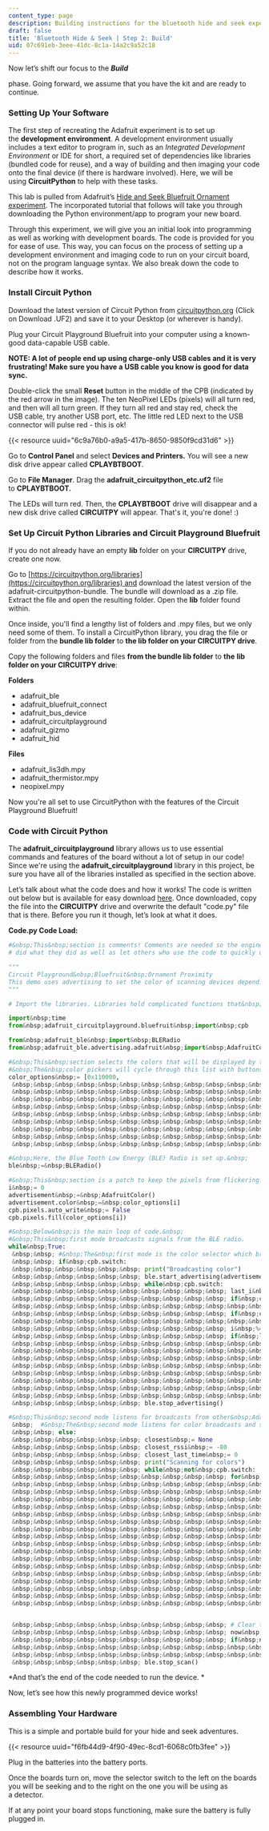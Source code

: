 ```yaml
---
content_type: page
description: Building instructions for the bluetooth hide and seek experiment.
draft: false
title: 'Bluetooth Hide & Seek | Step 2: Build'
uid: 07c691eb-3eee-41dc-8c1a-14a2c9a52c18
---
```

Now let’s shift our focus to the ***Build***

phase. Going forward, we assume that you have the kit and are ready to continue.  

### Setting Up Your Software 

The first step of recreating the Adafruit experiment is to set up the **development environment**. A development environment usually includes a text editor to program in, such as an *Integrated Development Environment* or IDE for short, a required set of dependencies like libraries (bundled code for reuse), and a way of building and then imaging your code onto the final device (if there is hardware involved). Here, we will be using **CircuitPython** to help with these tasks.

This lab is pulled from Adafruit’s [Hide and Seek Bluefruit Ornament experiment](https://learn.adafruit.com/hide-n-seek-bluefruit-ornament/circuitpython-on-circuit-playground-bluefruit). The incorporated tutorial that follows will take you through downloading the Python environment/app to program your new board.   

Through this experiment, we will give you an initial look into programming as well as working with development boards. The code is provided for you for ease of use. This way, you can focus on the process of setting up a development environment and imaging code to run on your circuit board, not on the program language syntax. We also break down the code to describe how it works. 

### Install Circuit Python

Download the latest version of Circuit Python from [circuitpython.org](https://circuitpython.org/board/circuitplayground_bluefruit/) (Click on Download .UF2) and save it to your Desktop (or wherever is handy). 

Plug your Circuit Playground Bluefruit into your computer using a known-good data-capable USB cable. 

**NOTE: A lot of people end up using charge-only USB cables and it is very frustrating! Make sure you have a USB cable you know is good for data sync.**  

Double-click the small **Reset** button in the middle of the CPB (indicated by the red arrow in the image). The ten NeoPixel LEDs (pixels) will all turn red, and then will all turn green. If they turn all red and stay red, check the USB cable, try another USB port, etc. The little red LED next to the USB connector will pulse red - this is ok! 

{{< resource uuid="6c9a76b0-a9a5-417b-8650-9850f9cd31d6" >}}

Go to **Control Panel** and select **Devices and Printers.** You will see a new disk drive appear called **CPLAYBTBOOT**. 

Go to **File Manager**. Drag the **adafruit\_circuitpython\_etc.uf2** file to **CPLAYBTBOOT.** 

The LEDs will turn red. Then, the **CPLAYBTBOOT** drive will disappear and a new disk drive called **CIRCUITPY** will appear. That's it, you're done! :)

### Set Up Circuit Python Libraries and Circuit Playground Bluefruit

If you do not already have an empty **lib** folder on your **CIRCUITPY** drive, create one now.

Go to [https://circuitpython.org/libraries](https://circuitpython.org/libraries) and download the latest version of the adafruit-circuitpython-bundle. The bundle will download as a .zip file. Extract the file and open the resulting folder. Open the **lib** folder found within. 

Once inside, you'll find a lengthy list of folders and .mpy files, but we only need some of them. To install a CircuitPython library, you drag the file or folder from the **bundle lib folder** to **the lib folder on your CIRCUITPY drive**. 

Copy the following folders and files **from the bundle lib folder** to **the** **lib folder on your CIRCUITPY drive**: 

**Folders**

- adafruit\_ble 
- adafruit\_bluefruit\_connect 
- adafruit\_bus\_device 
- adafruit\_circuitplayground 
- adafruit\_gizmo 
- adafruit\_hid 

**Files**

- adafruit\_lis3dh.mpy 
- adafruit\_thermistor.mpy 
- neopixel.mpy  

Now you're all set to use CircuitPython with the features of the Circuit Playground Bluefruit!

### Code with Circuit Python

The **adafruit\_circuitplayground** library allows us to use essential commands and features of the board without a lot of setup in our code! Since we're using the **adafruit\_circuitplayground** library in this project, be sure you have all of the libraries installed as specified in the section above.

Let’s talk about what the code does and how it works! The code is written out below but is available for easy download [here](https://courses.llx.edly.io/assets/courseware/v1/42f035f7517399e0802ef4141b26e569/asset-v1:llx+MITLLx81+Self-paced-2022+type@asset+block/code.py). Once downloaded, copy the file into the **CIRCUITPY** drive and overwrite the default "code.py" file that is there. Before you run it though, let’s look at what it does. 

**Code.py Code Load:** 

```python
#&nbsp;This&nbsp;section is comments! Comments are needed so the engineer can remember why they 
# did what they did as well as let others who use the code to quickly understand.&nbsp; 

""" 
Circuit Playground&nbsp;Bluefruit&nbsp;Ornament Proximity 
This demo uses advertising to set the color of scanning devices depending on the strongest broadcast signal received. Circuit Playgrounds&nbsp;can be switched&nbsp;between advertising and scanning using the slide switch. The buttons change the color when advertising. 
""" 

# Import the libraries. Libraries hold complicated functions that&nbsp;are abstracted&nbsp;to make # writing code easier. 

import&nbsp;time 
from&nbsp;adafruit_circuitplayground.bluefruit&nbsp;import&nbsp;cpb 

from&nbsp;adafruit_ble&nbsp;import&nbsp;BLERadio 
from&nbsp;adafruit_ble.advertising.adafruit&nbsp;import&nbsp;AdafruitColor 

#&nbsp;This&nbsp;section selects the colors that will be displayed by the LED. 
#&nbsp;The&nbsp;color pickers will cycle through this list with buttons A and B. 
color_options&nbsp;= [0x110000, 
 &nbsp;&nbsp;&nbsp;&nbsp;&nbsp;&nbsp;&nbsp;&nbsp;&nbsp;&nbsp;&nbsp;&nbsp;&nbsp;&nbsp;&nbsp; 0x111100, 
 &nbsp;&nbsp;&nbsp;&nbsp;&nbsp;&nbsp;&nbsp;&nbsp;&nbsp;&nbsp;&nbsp;&nbsp;&nbsp;&nbsp;&nbsp; 0x001100, 
 &nbsp;&nbsp;&nbsp;&nbsp;&nbsp;&nbsp;&nbsp;&nbsp;&nbsp;&nbsp;&nbsp;&nbsp;&nbsp;&nbsp;&nbsp; 0x001111, 
 &nbsp;&nbsp;&nbsp;&nbsp;&nbsp;&nbsp;&nbsp;&nbsp;&nbsp;&nbsp;&nbsp;&nbsp;&nbsp;&nbsp;&nbsp; 0x000011, 
 &nbsp;&nbsp;&nbsp;&nbsp;&nbsp;&nbsp;&nbsp;&nbsp;&nbsp;&nbsp;&nbsp;&nbsp;&nbsp;&nbsp;&nbsp; 0x110011, 
 &nbsp;&nbsp;&nbsp;&nbsp;&nbsp;&nbsp;&nbsp;&nbsp;&nbsp;&nbsp;&nbsp;&nbsp;&nbsp;&nbsp;&nbsp; 0x111111, 
 &nbsp;&nbsp;&nbsp;&nbsp;&nbsp;&nbsp;&nbsp;&nbsp;&nbsp;&nbsp;&nbsp;&nbsp;&nbsp;&nbsp;&nbsp; 0x221111, 
 &nbsp;&nbsp;&nbsp;&nbsp;&nbsp;&nbsp;&nbsp;&nbsp;&nbsp;&nbsp;&nbsp;&nbsp;&nbsp;&nbsp;&nbsp; 0x112211, 
 &nbsp;&nbsp;&nbsp;&nbsp;&nbsp;&nbsp;&nbsp;&nbsp;&nbsp;&nbsp;&nbsp;&nbsp;&nbsp;&nbsp;&nbsp; 0x111122] 

#&nbsp;Here, the Blue Tooth Low Energy (BLE) Radio is set up.&nbsp;
ble&nbsp;=&nbsp;BLERadio() 

#&nbsp;This&nbsp;section is a patch to keep the pixels from flickering. 
i&nbsp;= 0 
advertisement&nbsp;=&nbsp;AdafruitColor() 
advertisement.color&nbsp;=&nbsp;color_options[i] 
cpb.pixels.auto_write&nbsp;= False 
cpb.pixels.fill(color_options[i]) 

#&nbsp;Below&nbsp;is the main loop of code.&nbsp; 
#&nbsp;This&nbsp;first mode broadcasts signals from the BLE radio. 
while&nbsp;True: 
 &nbsp;&nbsp; #&nbsp;The&nbsp;first mode is the color selector which broadcasts its current color to other devices. 
 &nbsp;&nbsp; if&nbsp;cpb.switch: 
 &nbsp;&nbsp;&nbsp;&nbsp;&nbsp;&nbsp; print("Broadcasting color") 
 &nbsp;&nbsp;&nbsp;&nbsp;&nbsp;&nbsp; ble.start_advertising(advertisement) 
 &nbsp;&nbsp;&nbsp;&nbsp;&nbsp;&nbsp; while&nbsp;cpb.switch: 
 &nbsp;&nbsp;&nbsp;&nbsp;&nbsp;&nbsp;&nbsp;&nbsp;&nbsp;&nbsp; last_i&nbsp;=&nbsp;i 
 &nbsp;&nbsp;&nbsp;&nbsp;&nbsp;&nbsp;&nbsp;&nbsp;&nbsp;&nbsp; if&nbsp;cpb.button_a: 
 &nbsp;&nbsp;&nbsp;&nbsp;&nbsp;&nbsp;&nbsp;&nbsp;&nbsp;&nbsp;&nbsp;&nbsp;&nbsp;&nbsp; i&nbsp;+= 1 
 &nbsp;&nbsp;&nbsp;&nbsp;&nbsp;&nbsp;&nbsp;&nbsp;&nbsp;&nbsp; if&nbsp;cpb.button_b: 
 &nbsp;&nbsp;&nbsp;&nbsp;&nbsp;&nbsp;&nbsp;&nbsp;&nbsp;&nbsp;&nbsp;&nbsp;&nbsp;&nbsp; i&nbsp;-= 1 
 &nbsp;&nbsp;&nbsp;&nbsp;&nbsp;&nbsp;&nbsp;&nbsp;&nbsp;&nbsp; i&nbsp;%=&nbsp;len(color_options) 
 &nbsp;&nbsp;&nbsp;&nbsp;&nbsp;&nbsp;&nbsp;&nbsp;&nbsp;&nbsp; if&nbsp;last_i&nbsp;!= i: 
 &nbsp;&nbsp;&nbsp;&nbsp;&nbsp;&nbsp;&nbsp;&nbsp;&nbsp;&nbsp;&nbsp;&nbsp;&nbsp;&nbsp; color&nbsp;=&nbsp;color_options[i] 
 &nbsp;&nbsp;&nbsp;&nbsp;&nbsp;&nbsp;&nbsp;&nbsp;&nbsp;&nbsp;&nbsp;&nbsp;&nbsp;&nbsp; cpb.pixels.fill(color) 
 &nbsp;&nbsp;&nbsp;&nbsp;&nbsp;&nbsp;&nbsp;&nbsp;&nbsp;&nbsp;&nbsp;&nbsp;&nbsp;&nbsp; cpb.pixels.show() 
 &nbsp;&nbsp;&nbsp;&nbsp;&nbsp;&nbsp;&nbsp;&nbsp;&nbsp;&nbsp;&nbsp;&nbsp;&nbsp;&nbsp; print("New color {:06x}".format(color)) 
 &nbsp;&nbsp;&nbsp;&nbsp;&nbsp;&nbsp;&nbsp;&nbsp;&nbsp;&nbsp;&nbsp;&nbsp;&nbsp;&nbsp; advertisement.color&nbsp;= color 
 &nbsp;&nbsp;&nbsp;&nbsp;&nbsp;&nbsp;&nbsp;&nbsp;&nbsp;&nbsp;&nbsp;&nbsp;&nbsp;&nbsp; ble.stop_advertising() 
 &nbsp;&nbsp;&nbsp;&nbsp;&nbsp;&nbsp;&nbsp;&nbsp;&nbsp;&nbsp;&nbsp;&nbsp;&nbsp;&nbsp; ble.start_advertising(advertisement) 
 &nbsp;&nbsp;&nbsp;&nbsp;&nbsp;&nbsp;&nbsp;&nbsp;&nbsp;&nbsp;&nbsp;&nbsp;&nbsp;&nbsp; time.sleep(0.5) 
 &nbsp;&nbsp;&nbsp;&nbsp;&nbsp;&nbsp; ble.stop_advertising() 

#&nbsp;This&nbsp;second mode listens for broadcasts from other&nbsp;Adafruit&nbsp;BLE radios that are seeking. The LEDs will light up if your detector hears from another unit. 
 &nbsp;  #&nbsp;The&nbsp;second mode listens for color broadcasts and shows the color of the strongest signal. 
 &nbsp;&nbsp; else: 
 &nbsp;&nbsp;&nbsp;&nbsp;&nbsp;&nbsp; closest&nbsp;= None 
 &nbsp;&nbsp;&nbsp;&nbsp;&nbsp;&nbsp; closest_rssi&nbsp;= -80 
 &nbsp;&nbsp;&nbsp;&nbsp;&nbsp;&nbsp; closest_last_time&nbsp;= 0 
 &nbsp;&nbsp;&nbsp;&nbsp;&nbsp;&nbsp; print("Scanning for colors") 
 &nbsp;&nbsp;&nbsp;&nbsp;&nbsp;&nbsp; while&nbsp;not&nbsp;cpb.switch: 
 &nbsp;&nbsp;&nbsp;&nbsp;&nbsp;&nbsp;&nbsp;&nbsp;&nbsp;&nbsp; for&nbsp;entry in&nbsp;ble.start_scan(AdafruitColor,&nbsp;minimum_rssi=-100, timeout=1): 
 &nbsp;&nbsp;&nbsp;&nbsp;&nbsp;&nbsp;&nbsp;&nbsp;&nbsp;&nbsp;&nbsp;&nbsp;&nbsp;&nbsp; if&nbsp;cpb.switch: 
 &nbsp;&nbsp;&nbsp;&nbsp;&nbsp;&nbsp;&nbsp;&nbsp;&nbsp;&nbsp;&nbsp;&nbsp;&nbsp;&nbsp;&nbsp;&nbsp;&nbsp;&nbsp; break 
 &nbsp;&nbsp;&nbsp;&nbsp;&nbsp;&nbsp;&nbsp;&nbsp;&nbsp;&nbsp;&nbsp;&nbsp;&nbsp;&nbsp; now&nbsp;=&nbsp;time.monotonic() 
 &nbsp;&nbsp;&nbsp;&nbsp;&nbsp;&nbsp;&nbsp;&nbsp;&nbsp;&nbsp;&nbsp;&nbsp;&nbsp;&nbsp; new&nbsp;= False 
 &nbsp;&nbsp;&nbsp;&nbsp;&nbsp;&nbsp;&nbsp;&nbsp;&nbsp;&nbsp;&nbsp;&nbsp;&nbsp;&nbsp; if&nbsp;entry.address&nbsp;== closest: 
 &nbsp;&nbsp;&nbsp;&nbsp;&nbsp;&nbsp;&nbsp;&nbsp;&nbsp;&nbsp;&nbsp;&nbsp;&nbsp;&nbsp;&nbsp;&nbsp;&nbsp;&nbsp; pass 
 &nbsp;&nbsp;&nbsp;&nbsp;&nbsp;&nbsp;&nbsp;&nbsp;&nbsp;&nbsp;&nbsp;&nbsp;&nbsp;&nbsp; elif&nbsp;entry.rssi&nbsp;>&nbsp;closest_rssi&nbsp;or now -&nbsp;closest_last_time&nbsp;> 0.4: 
 &nbsp;&nbsp;&nbsp;&nbsp;&nbsp;&nbsp;&nbsp;&nbsp;&nbsp;&nbsp;&nbsp;&nbsp;&nbsp;&nbsp;&nbsp;&nbsp;&nbsp;&nbsp; closest&nbsp;=&nbsp;entry.address 
 &nbsp;&nbsp;&nbsp;&nbsp;&nbsp;&nbsp;&nbsp;&nbsp;&nbsp;&nbsp;&nbsp;&nbsp;&nbsp;&nbsp; else: 
 &nbsp;&nbsp;&nbsp;&nbsp;&nbsp;&nbsp;&nbsp;&nbsp;&nbsp;&nbsp;&nbsp;&nbsp;&nbsp;&nbsp;&nbsp;&nbsp;&nbsp;&nbsp; continue 
 &nbsp;&nbsp;&nbsp;&nbsp;&nbsp;&nbsp;&nbsp;&nbsp;&nbsp;&nbsp;&nbsp;&nbsp;&nbsp;&nbsp; closest_rssi&nbsp;=&nbsp;entry.rssi 
 &nbsp;&nbsp;&nbsp;&nbsp;&nbsp;&nbsp;&nbsp;&nbsp;&nbsp;&nbsp;&nbsp;&nbsp;&nbsp;&nbsp; closest_last_time&nbsp;= now 
 &nbsp;&nbsp;&nbsp;&nbsp;&nbsp;&nbsp;&nbsp;&nbsp;&nbsp;&nbsp;&nbsp;&nbsp;&nbsp;&nbsp; discrete_strength&nbsp;=&nbsp;min((100 +&nbsp;entry.rssi) // 5, 10) 
 &nbsp;&nbsp;&nbsp;&nbsp;&nbsp;&nbsp;&nbsp;&nbsp;&nbsp;&nbsp;&nbsp;&nbsp;&nbsp;&nbsp; cpb.pixels.fill(0x000000) 
 &nbsp;&nbsp;&nbsp;&nbsp;&nbsp;&nbsp;&nbsp;&nbsp;&nbsp;&nbsp;&nbsp;&nbsp;&nbsp;&nbsp; for&nbsp;i&nbsp;in range(0,&nbsp;discrete_strength): 
 &nbsp;&nbsp;&nbsp;&nbsp;&nbsp;&nbsp;&nbsp;&nbsp;&nbsp;&nbsp;&nbsp;&nbsp;&nbsp;&nbsp;&nbsp;&nbsp;&nbsp;&nbsp; cpb.pixels[i] =&nbsp;entry.color 
 &nbsp;&nbsp;&nbsp;&nbsp;&nbsp;&nbsp;&nbsp;&nbsp;&nbsp;&nbsp;&nbsp;&nbsp;&nbsp;&nbsp; cpb.pixels.show() 


 &nbsp;&nbsp;&nbsp;&nbsp;&nbsp;&nbsp;&nbsp;&nbsp;&nbsp;&nbsp; # Clear the pixels if we&nbsp;haven't&nbsp;heard from anything recently. 
 &nbsp;&nbsp;&nbsp;&nbsp;&nbsp;&nbsp;&nbsp;&nbsp;&nbsp;&nbsp; now&nbsp;=&nbsp;time.monotonic() 
 &nbsp;&nbsp;&nbsp;&nbsp;&nbsp;&nbsp;&nbsp;&nbsp;&nbsp;&nbsp; if&nbsp;now -&nbsp;closest_last_time&nbsp;> 1: 
 &nbsp;&nbsp;&nbsp;&nbsp;&nbsp;&nbsp;&nbsp;&nbsp;&nbsp;&nbsp;&nbsp;&nbsp;&nbsp;&nbsp; cpb.pixels.fill(0x000000) 
 &nbsp;&nbsp;&nbsp;&nbsp;&nbsp;&nbsp;&nbsp;&nbsp;&nbsp;&nbsp;&nbsp;&nbsp;&nbsp;&nbsp; cpb.pixels.show() 
 &nbsp;&nbsp;&nbsp;&nbsp;&nbsp;&nbsp; ble.stop_scan()
```

*And that’s the end of the code needed to run the device. *  

Now, let’s see how this newly programmed device works!

### Assembling Your Hardware 

This is a simple and portable build for your hide and seek adventures. 

{{< resource uuid="f6fb44d9-4f90-49ec-8cd1-6068c0fb3fee" >}}

Plug in the batteries into the battery ports. 

Once the boards turn on, move the selector switch to the left on the boards you will be seeking and to the right on the one you will be using as a detector.

If at any point your board stops functioning, make sure the battery is fully plugged in.